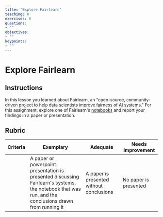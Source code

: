 ```yaml
---
title: "Explore Fairlearn"
teaching: 0
exercises: 0
questions:
- ""
objectives:
- ""
keypoints:
- ""
---
```

# Explore Fairlearn

## Instructions

In this lesson you learned about Fairlearn, an "open-source, community-driven project to help data scientists improve fairness of AI systems." For this assignment, explore one of Fairlearn's [notebooks](https://fairlearn.org/v0.6.2/auto_examples/index.html) and report your findings in a paper or presentation.

## Rubric

| Criteria | Exemplary | Adequate | Needs Improvement |
| -------- | --------- | -------- | ----------------- |
|          |  A paper or powerpoint presentation is presented discussing Fairlearn's systems, the notebook that was run, and the conclusions drawn from running it        |   A paper is presented without conclusions       |  No paper is presented                 |
